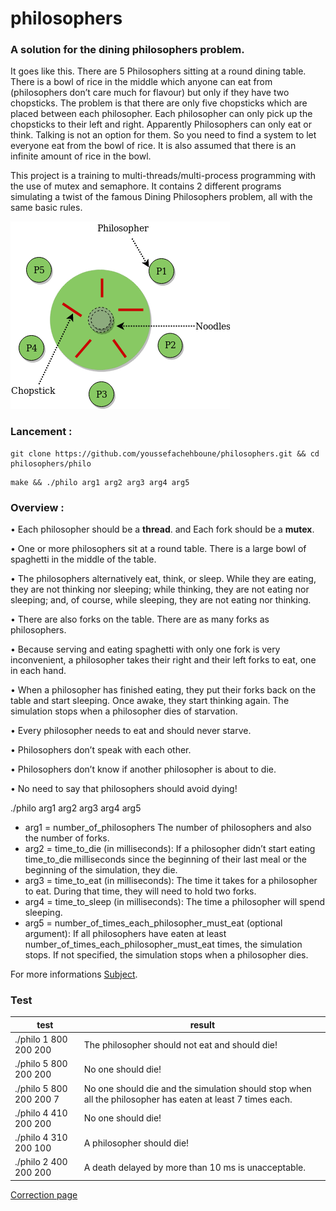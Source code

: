 # philosophers
### A solution for the dining philosophers problem.
It goes like this. There are 5 Philosophers sitting at a round dining table. There is a bowl of rice in the middle which anyone can eat from (philosophers don’t care much for flavour) but only if they have two chopsticks. The problem is that there are only five chopsticks which are placed between each philosopher. Each philosopher can only pick up the chopsticks to their left and right. Apparently Philosophers can only eat or think. Talking is not an option for them. So you need to find a system to let everyone eat from the bowl of rice. It is also assumed that there is an infinite amount of rice in the bowl.

This project is a training to multi-threads/multi-process programming with the use of mutex and semaphore. It contains 2 different programs simulating a twist of the famous Dining Philosophers problem, all with the same basic rules.

![](./demo/problem.png)

### Lancement :
  ```
git clone https://github.com/youssefachehboune/philosophers.git && cd philosophers/philo
  ```
   ```
make && ./philo arg1 arg2 arg3 arg4 arg5
  ```
### Overview :

• Each philosopher should be a **thread**. and Each fork should be a **mutex**.

• One or more philosophers sit at a round table. There is a large bowl of spaghetti in the middle of the table.

• The philosophers alternatively eat, think, or sleep. While they are eating, they are not thinking nor sleeping; while thinking, they are not eating nor sleeping; and, of course, while sleeping, they are not eating nor thinking.

• There are also forks on the table. There are as many forks as philosophers.

• Because serving and eating spaghetti with only one fork is very inconvenient, a philosopher takes their right and their left forks to eat, one in each hand.

• When a philosopher has finished eating, they put their forks back on the table and start sleeping. Once awake, they start thinking again. The simulation stops when a philosopher dies of starvation.

• Every philosopher needs to eat and should never starve.

• Philosophers don’t speak with each other.

• Philosophers don’t know if another philosopher is about to die.

• No need to say that philosophers should avoid dying!

./philo arg1 arg2 arg3 arg4 arg5

- arg1 = number_of_philosophers The number of philosophers and also the number
of forks.
- arg2 = time_to_die (in milliseconds): If a philosopher didn’t start eating time_to_die milliseconds since the beginning of their last meal or the beginning of the simulation, they die.
- arg3 = time_to_eat (in milliseconds): The time it takes for a philosopher to eat. During that time, they will need to hold two forks.
- arg4 = time_to_sleep (in milliseconds): The time a philosopher will spend sleeping.
- arg5 = number_of_times_each_philosopher_must_eat (optional argument): If all philosophers have eaten at least number_of_times_each_philosopher_must_eat times, the simulation stops. If not specified, the simulation stops when a philosopher dies.

For more informations [Subject](/Philosophers.en.pdf).

### Test


| test | result |
|----------|-------|
| ./philo 1 800 200 200 | The philosopher should not eat and should die!|
| ./philo 5 800 200 200 | No one should die! |
| ./philo 5 800 200 200 7 | No one should die and the simulation should stop when all the philosopher has eaten at least 7 times each. |
| ./philo 4 410 200 200 | No one should die! |
| ./philo 4 310 200 100 | A philosopher should die! |
| ./philo 2 400 200 200 | A death delayed by more than 10 ms is unacceptable. |

[Correction page](/Philosophers_correction.pdf)
